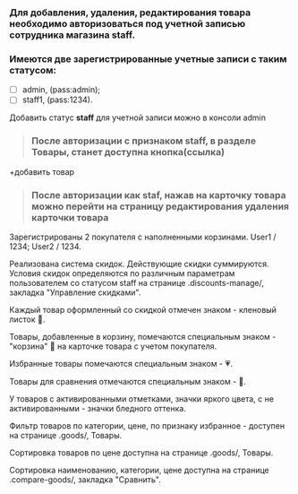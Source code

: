 ### Для добавления, удаления, редактирования товара необходимо авторизоваться под учетной записью сотрудника магазина staff.
### Имеются две зарегистрированные учeтные записи с таким статусом: 
 - [ ] admin, (pass:admin);
 - [ ]  staff1, (pass:1234).

Добавить статус **staff** для учетной записи можно в консоли admin

 > ### После авторизации c признаком staff, в разделе Товары, станет доступна кнопка(ссылка)
 +добавить товар
 > ### После авторизации как staf, нажав на карточку товара можно перейти на страницу редактирования удаления карточки товара

Зарегистрированы 2 покупателя с наполненными корзинами.
User1 / 1234; User2 / 1234.

Реализована система скидок. Действующие скидки суммируются.
Условия скидок определяются по различным параметрам пользователем со статусом staff на странице  .discounts-manage/, закладка "Управление скидками".

Каждый товар оформленный со скидкой отмечен знаком - кленовый листок 🍁.

Товары, добавленные в корзину, помечаются специальным знаком - "корзина" 🛒 на карточке товара с учетом покупателя.

Избранные товары помечаются специальным знаком - 💗.

Товары для сравнения отмечаются специальным знаком - 👭.

У товаров с активированными отметками, значки яркого цвета, с не активированными - значки бледного оттенка. 

Фильтр товаров по категории, цене, по признаку избранное - доступен на странице .goods/, Товары.

Сортировка товаров по цене доступна на странице .goods/, Товары.

Сортировка наименованию, категории, цене доступна на странице .compare-goods/, закладка "Сравнить".
